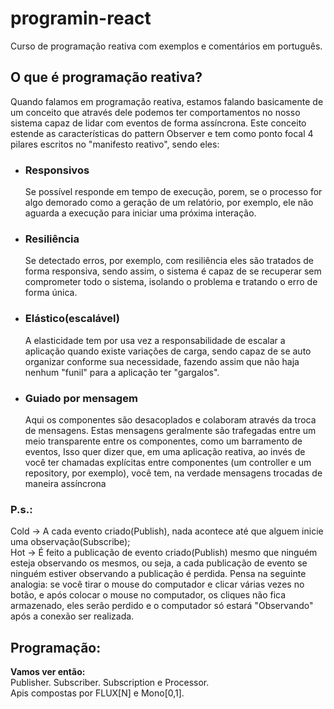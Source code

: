 # programin-react
Curso de programação reativa com exemplos e comentários em português.

<h2>O que é programação reativa?</h2>
<p>Quando falamos em programação reativa,
estamos falando basicamente de um conceito que através dele podemos 
ter comportamentos no nosso sistema capaz de lidar com eventos de forma
assíncrona.
Este conceito estende as características do pattern Observer
e tem como ponto focal 4 pilares escritos no "manifesto reativo", 
sendo eles: </p>
    <ul>
        <li><h3><b>Responsivos</b></h3></li>
        <p>Se possível responde em tempo de execução, 
            porem, se o processo for algo demorado como a geração de um 
            relatório, por exemplo, ele não aguarda a execução para iniciar uma próxima interação.</p> 
    </ul>
    <ul>
        <li><h3><b>Resiliência</b></h3></li>
        <p>Se detectado erros, por exemplo, com resiliência eles são tratados de forma responsiva,
        sendo assim, o sistema é capaz de se recuperar sem comprometer todo o sistema, isolando o problema e
        tratando o erro de forma única.</p> 
    </ul>
    <ul>
        <li><h3><b>Elástico(escalável)</b></h3></li>
        <p>A elasticidade tem por usa vez a responsabilidade de escalar a aplicação quando existe variações 
        de carga, sendo capaz de se auto organizar conforme sua necessidade, fazendo assim que não
        haja nenhum "funil" para a aplicação ter "gargalos".</p> 
    </ul>
    <ul>
        <li><h3><b>Guiado por mensagem</b></h3></li>
        <p>Aqui os componentes são desacoplados e colaboram através da troca de mensagens. Estas mensagens 
        geralmente são trafegadas entre um meio transparente entre os componentes, como um barramento
        de eventos, Isso quer dizer que, em uma aplicação reativa, ao invés de você ter chamadas 
        explícitas entre componentes (um controller e um repository, por exemplo), você tem, na verdade
        mensagens trocadas de maneira assíncrona</p> 
    </ul>

<h3>P.s.:</h3>
<p>
    Cold -> A cada evento criado(Publish), nada acontece até que alguem inicie uma observação(Subscribe); <br/>
    Hot ->  É feito a publicação de evento criado(Publish) mesmo que ninguém esteja observando os mesmos,
    ou seja, a cada publicação de evento se ninguém estiver observando a publicação é perdida.
    Pensa na seguinte analogia: se você tirar o mouse do computador e clicar várias vezes no botão, e 
    após colocar o mouse no computador, os cliques não fica armazenado, eles serão perdido e o computador
    só estará "Observando" após a conexão ser realizada.
</p>
<h2>Programação:</h2>
<p>
    <b>Vamos ver então:</b><br/>
    Publisher. Subscriber. Subscription e Processor.<br/>
    Apis compostas por FLUX[N] e Mono[0,1].

</p>

